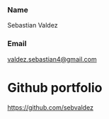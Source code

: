 ### Name
Sebastian Valdez
### Email
valdez.sebastian4@gmail.com
# Github portfolio
https://github.com/sebvaldez